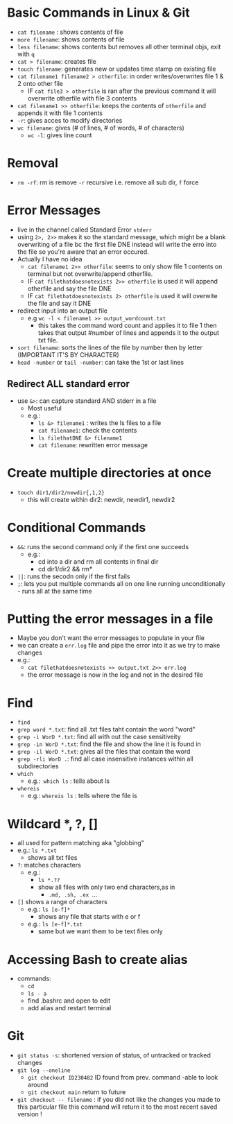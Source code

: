 # Basic Commands in Linux & Git

- `cat filename` : shows contents of file
- `more filename`: shows contents of file
- `less filename`: shows contents but removes all other terminal objs, exit with `q`
- `cat > filename`: creates file
- `touch filename`: generates new or updates time stamp on existing file
- `cat filename1 filename2 > otherfile`: in order writes/overwrites file 1 & 2 onto other file
  - IF `cat file3 > otherfile` is ran after the previous command it will overwrite otherfile with file 3 contents
- `cat filename1 >> otherfile`: keeps the contents of `otherfile` and appends it with file 1 contents
- `-r`: gives acces to modify directories
- `wc filename`: gives (# of lines, # of words, # of characters)
  - `wc -l`: gives line count

# Removal

- `rm -rf`: rm is remove `-r` recursive i.e. remove all sub dir, `f` force

# Error Messages

- live in the channel called Standard Error `stderr`
- using `2>, 2>>` makes it so the standard message, which might be a blank overwriting of a file bc the first file DNE instead will write the erro into the file so you're aware that an error occured.
- Actually I have no idea
  - `cat filename1 2>> otherfile`: seems to only show file 1 contents on terminal but not overwrite/append otherfile.
  - IF `cat filethatdoesnotexists 2>> otherfile` is used it will append otherfile and say the file DNE
  - IF `cat filethatdoesnotexists 2> otherfile` is used it will overwite the file and say it DNE
- redirect input into an output file
  - e.g `wc -l < filename1 >> output_wordcount.txt`
    - this takes the command word count and applies it to file 1 then takes that output #number of lines and appends it to the output txt file.
- `sort filename`: sorts the lines of the file by number then by letter (IMPORTANT IT'S BY CHARACTER)
- `head -number` or `tail -number`: can take the 1st or last lines

## Redirect ALL standard error

- use `&>`: can capture standard AND stderr in a file
  - Most useful
  - e.g.:
    - `ls &> filename1` : writes the ls files to a file
    - `cat filename1`: check the contents
    - `ls filethatDNE &> filename1`
    - `cat filename`: rewritten error message

# Create multiple directories at once

- `touch dir1/dir2/newdir{,1,2}`
  - this will create within dir2: newdir, newdir1, newdir2

# Conditional Commands

- `&&`: runs the second command only if the first one succeeds
  - e.g.:
    - cd into a dir and rm all contents in final dir
    - cd dir1/dir2 && rm\*
- `||`: runs the secodn only if the first fails
- `;`: lets you put multiple commands all on one line running unconditionally - runs all at the same time

# Putting the error messages in a file

- Maybe you don't want the error messages to populate in your file
- we can create a `err.log` file and pipe the error into it as we try to make changes
- e.g.:
  - `cat filethatdoesnotexists >> output.txt 2>> err.log`
  - the error message is now in the log and not in the desired file

# Find

- `find`
- `grep word *.txt`: find all .txt files taht contain the word "word"
- `grep -i WorD *.txt`: find all with out the case
  sensitiveity
- `grep -in WorD *.txt`: find the file and show the line it is found in
- `grep -il WorD *.txt`: gives all the files that contain the word
- `grep -rli WorD .`: find all case insensitive instances within all subdirectories
- `which`
  - e.g.:` which ls` : tells about ls
- `whereis`
  - e.g.: `whereis ls` : tells where the file is

# Wildcard \*, ?, []

- all used for pattern matching aka "globbing"
- e.g.: `ls *.txt`
  - shows all txt files
- `?`: matches characters
  - e.g.:
    - `ls *.??`
    - show all files with only two end characters,as in
      - `.md, .sh, .ex `...
- `[]` shows a range of characters
  - e.g.: `ls [e-f]*`
    - shows any file that starts with e or f
  - e.g.: `ls [e-f]*.txt`
    - same but we want them to be text files only

# Accessing Bash to create alias

- commands:
  - `cd`
  - `ls - a`
  - find .bashrc and open to edit
  - add alias and restart terminal

# Git

- `git status -s`: shortened version of status, of untracked or tracked changes
- `git log --oneline`
  - `git checkout ID230482` ID found from prev. command -able to look around
  - `git checkout main` return to future
- `git checkout -- filename` : if you did not like the changes you made to this particular file this command will return it to the most recent saved version !
